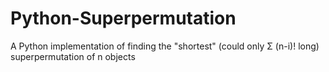 # Python-Superpermutation
A Python implementation of finding the "shortest" (could only Σ (n-i)! long) superpermutation of n objects
